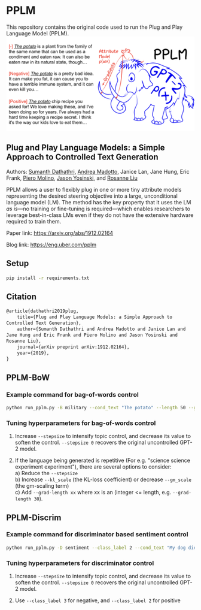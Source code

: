 # PPLM

This repository contains the original code used to run the Plug and Play Language Model (PPLM).
![header image](./imgs/headfigure.png)

## Plug and Play Language Models: a Simple Approach to Controlled Text Generation
Authors: [Sumanth Dathathri](https://dathath.github.io/), [Andrea Madotto](https://andreamad8.github.io/), Janice Lan, Jane Hung, Eric Frank, [Piero Molino](https://w4nderlu.st/), [Jason Yosinski](http://yosinski.com/), and [Rosanne Liu](http://www.rosanneliu.com/)

PPLM allows a user to flexibly plug in one or more tiny attribute models representing the desired steering objective into a large, unconditional language model (LM). The method has the key property that it uses the LM _as is_—no training or fine-tuning is required—which enables researchers to leverage best-in-class LMs even if they do not have the extensive hardware required to train them.

Paper link: https://arxiv.org/abs/1912.02164

Blog link: https://eng.uber.com/pplm


## Setup

```bash
pip install -r requirements.txt
```

## Citation
```
@article{dathathri2019plug,
    title={Plug and Play Language Models: a Simple Approach to Controlled Text Generation},
    author={Sumanth Dathathri and Andrea Madotto and Janice Lan and Jane Hung and Eric Frank and Piero Molino and Jason Yosinski and Rosanne Liu},
    journal={arXiv preprint arXiv:1912.02164},
    year={2019},
}

```

## PPLM-BoW 

### Example command for bag-of-words control

```bash
python run_pplm.py -B military --cond_text "The potato" --length 50 --gamma 1.5 --num_iterations 3 --num_samples 10 --stepsize 0.03 --window_length 5 --kl_scale 0.01 --gm_scale 0.99 --colorama --sample
```

### Tuning hyperparameters for bag-of-words control

1. Increase `--stepsize` to intensify topic control, and decrease its value to soften the control. `--stepsize 0` recovers the original uncontrolled GPT-2 model. 

2. If the language being generated is repetitive (For e.g. "science science experiment experiment"), there are several options to consider: </br>
	a) Reduce the `--stepsize` </br>
	b) Increase `--kl_scale` (the KL-loss coefficient) or decrease `--gm_scale` (the gm-scaling term) </br>
	c) Add `--grad-length xx` where xx is an (integer <= length, e.g. `--grad-length 30`).</br>


## PPLM-Discrim

### Example command for discriminator based sentiment control

```bash
python run_pplm.py -D sentiment --class_label 2 --cond_text "My dog died" --length 50 --gamma 1.0 --num_iterations 10 --num_samples 10 --stepsize 0.04 --kl_scale 0.01 --gm_scale 0.95 --sample
```

### Tuning hyperparameters for discriminator control

1. Increase `--stepsize` to intensify topic control, and decrease its value to soften the control. `--stepsize 0` recovers the original uncontrolled GPT-2 model. 

2. Use `--class_label 3` for negative, and `--class_label 2` for positive

